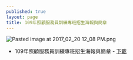 ```yaml
---
published: true
layout: page
title: 109年照顧服務員訓練專班招生海報與簡章
---
```


![Pasted image at 2017_02_20 12_08 PM.png]({{site.baseurl}}/static_files/upload_images/109年照顧服務員訓練專班招生海報與簡章.png)

- 109年照顧服務員訓練專班招生海報與簡章 - [下載](/static_files/doc/109年照顧服務員訓練專班招生海報與簡章.pdf)
